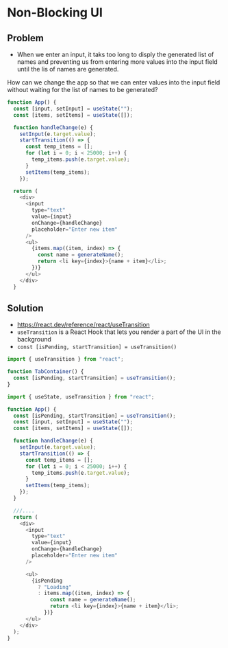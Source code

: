 # Non-Blocking UI

## Problem

- When we enter an input, it taks too long to disply the generated list of names and preventing us from entering more values into the input field until the lis of names are generated.

How can we change the app so that we can enter values into the input field without waiting for the list of names to be generated?

```js
function App() {
  const [input, setInput] = useState("");
  const [items, setItems] = useState([]);

  function handleChange(e) {
    setInput(e.target.value);
    startTransition(() => {
      const temp_items = [];
      for (let i = 0; i < 25000; i++) {
        temp_items.push(e.target.value);
      }
      setItems(temp_items);
    });

  return (
    <div>
      <input
        type="text"
        value={input}
        onChange={handleChange}
        placeholder="Enter new item"
      />
      <ul>
        {items.map((item, index) => {
          const name = generateName();
          return <li key={index}>{name + item}</li>;
        })}
      </ul>
    </div>
  }
```

## Solution

- https://react.dev/reference/react/useTransition
- `useTransition` is a React Hook that lets you render a part of the UI in the background
- `const [isPending, startTransition] = useTransition()`

```js
import { useTransition } from "react";

function TabContainer() {
  const [isPending, startTransition] = useTransition();
}
```

```js
import { useState, useTransition } from "react";

function App() {
  const [isPending, startTransition] = useTransition();
  const [input, setInput] = useState("");
  const [items, setItems] = useState([]);

  function handleChange(e) {
    setInput(e.target.value);
    startTransition(() => {
      const temp_items = [];
      for (let i = 0; i < 25000; i++) {
        temp_items.push(e.target.value);
      }
      setItems(temp_items);
    });
  }

  ///....
  return (
    <div>
      <input
        type="text"
        value={input}
        onChange={handleChange}
        placeholder="Enter new item"
      />

      <ul>
        {isPending
          ? "Loading"
          : items.map((item, index) => {
              const name = generateName();
              return <li key={index}>{name + item}</li>;
            })}
      </ul>
    </div>
  );
}
```
